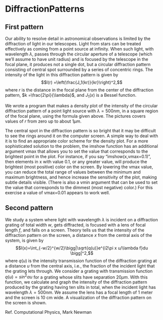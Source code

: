 # DiffractionPatterns

## First pattern
Our ability to resolve detail in astronomical observations is limited by the diffraction of light in our telescopes. Light from stars can be treated effectively as coming from a point source at infinity. When such light, with wavelength $\lambda$, passes through the circular aperture of a telescope (which we’ll assume to have unit radius) and is focused by the telescope in the focal
plane, it produces not a single dot, but a circular diffraction pattern consisting of central spot
surrounded by a series of concentric rings. The intensity of the light in this diffraction pattern
is given by
$$I(r) =\left(\frac{J_1(kr)}{kr}\right)^2,$$
where $r$ is the distance in the focal plane from the center of the diffraction pattern, $k =\frac{2\pi}{\lambda}$,
and $J_1(x)$ is a Bessel function. 

We wrote a program that makes a density plot of the intensity of the circular diffraction pattern of a point light source with $\lambda = 500 nm$, in a square region of the focal plane,
using the formula given above. The pictures covers values of $r$ from zero up to about $1\mu m$.

The central spot in the
diffraction pattern is so bright that it may be difficult to see the rings around it on the computer
screen. A simple way to deal with it is to find an appropriate color scheme for the density plot. For a more sophisticated solution to the problem, the imshow function has an additional argument vmax
that allows you to set the value that corresponds to the brightest point in the plot. For instance,
if you say “imshow(x,vmax=0.1)”, then elements in x with value 0.1, or any greater value, will
produce the brightest (most positive) color on the screen. By lowering the vmax value, you can
reduce the total range of values between the minimum and maximum brightness, and hence
increase the sensitivity of the plot, making subtle details visible. (There is also a vmin argument
that can be used to set the value that corresponds to the dimmest (most negative) color.) For
this exercise a value of vmax=0.01 appears to work well.

## Second pattern
We study a system where light with wavelength $\lambda$ is incident on a diffraction grating of total width $w$, gets diffracted, is
focused with a lens of focal length $f$, and falls on a screen. Theory tells us that the intensity of the diffraction pattern on the screen, a distance $x$ from the
central axis of the system, is given by
$$I(x)=\int_{-w/2}^{w/2}\bigg|\sqrt{q(u)}e^{i2\pi x u/\lambda f}du \bigg|^2,$$
where $q(u)$ is the intensity transmission function of the diffraction grating at a distance $u$ from
the central axis, i.e., the fraction of the incident light that the grating lets through. We consider a grating with transmission function $q(u) = sin^2 \alpha u$ for a grating whose slits have separation $20 \mu m$. With this function, we calculate and graph the intensity of the diffraction pattern produced by the grating having ten slits in total, when the incident light has wavelength $\lambda = 500 nm$. We assume the lens has a focal length of 1 meter and the screen is 10 cm
wide. A visualization of the diffraction pattern on the screen is shown.

Ref. Computational Physics, Mark Newman
